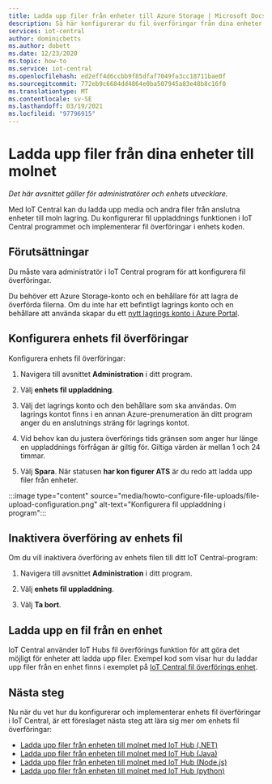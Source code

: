 ```yaml
---
title: Ladda upp filer från enheter till Azure Storage | Microsoft Docs
description: Så här konfigurerar du fil överföringar från dina enheter till molnet. När du har konfigurerat fil överföringar ska du implementera fil överföringar på dina enheter.
services: iot-central
author: dominicbetts
ms.author: dobett
ms.date: 12/23/2020
ms.topic: how-to
ms.service: iot-central
ms.openlocfilehash: ed2eff4d6ccbb9f85dfaf7049fa3cc18711bae0f
ms.sourcegitcommit: 772eb9c6684dd4864e0ba507945a83e48b8c16f0
ms.translationtype: MT
ms.contentlocale: sv-SE
ms.lasthandoff: 03/19/2021
ms.locfileid: "97796915"
---
```

# <a name="upload-files-from-your-devices-to-the-cloud"></a>Ladda upp filer från dina enheter till molnet

*Det här avsnittet gäller för administratörer och enhets utvecklare.*

Med IoT Central kan du ladda upp media och andra filer från anslutna enheter till moln lagring. Du konfigurerar fil uppladdnings funktionen i IoT Central programmet och implementerar fil överföringar i enhets koden.

## <a name="prerequisites"></a>Förutsättningar

Du måste vara administratör i IoT Central program för att konfigurera fil överföringar.

Du behöver ett Azure Storage-konto och en behållare för att lagra de överförda filerna. Om du inte har ett befintligt lagrings konto och en behållare att använda skapar du ett [nytt lagrings konto i Azure Portal](https://ms.portal.azure.com/#create/Microsoft.StorageAccount-ARM).

## <a name="configure-device-file-uploads"></a>Konfigurera enhets fil överföringar

Konfigurera enhets fil överföringar:

1. Navigera till avsnittet **Administration** i ditt program.

1. Välj **enhets fil uppladdning**.

1. Välj det lagrings konto och den behållare som ska användas. Om lagrings kontot finns i en annan Azure-prenumeration än ditt program anger du en anslutnings sträng för lagrings kontot.

1. Vid behov kan du justera överförings tids gränsen som anger hur länge en uppladdnings förfrågan är giltig för. Giltiga värden är mellan 1 och 24 timmar.

1. Välj **Spara**. När statusen **har kon figurer ATS** är du redo att ladda upp filer från enheter.

:::image type="content" source="media/howto-configure-file-uploads/file-upload-configuration.png" alt-text="Konfigurera fil uppladdning i program":::

## <a name="disable-device-file-uploads"></a>Inaktivera överföring av enhets fil

Om du vill inaktivera överföring av enhets filen till ditt IoT Central-program:

1. Navigera till avsnittet **Administration** i ditt program.

1. Välj **enhets fil uppladdning**.

1. Välj **Ta bort**.

## <a name="upload-a-file-from-a-device"></a>Ladda upp en fil från en enhet

IoT Central använder IoT Hubs fil överförings funktion för att göra det möjligt för enheter att ladda upp filer. Exempel kod som visar hur du laddar upp filer från en enhet finns i exemplet på [IoT Central fil överförings enhet](/samples/iot-for-all/iotc-file-upload-device/iotc-file-upload-device/).

## <a name="next-steps"></a>Nästa steg

Nu när du vet hur du konfigurerar och implementerar enhets fil överföringar i IoT Central, är ett föreslaget nästa steg att lära sig mer om enhets fil överföringar:

- [Ladda upp filer från enheten till molnet med IoT Hub (.NET)](../../iot-hub/iot-hub-csharp-csharp-file-upload.md)
- [Ladda upp filer från enheten till molnet med IoT Hub (Java)](../../iot-hub/iot-hub-java-java-file-upload.md)
- [Ladda upp filer från enheten till molnet med IoT Hub (Node.js)](../../iot-hub/iot-hub-node-node-file-upload.md)
- [Ladda upp filer från enheten till molnet med IoT Hub (python)](../../iot-hub/iot-hub-python-python-file-upload.md)